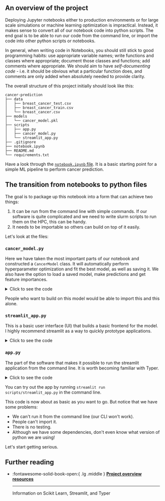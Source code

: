## An overview of the project
Deploying Jupyter notebooks either to production environments or for large scale simulations or machine learning optimization is impractical. Instead, it makes sense to convert all of our notebook code into python scripts. The end goal is to be able to run our code from the command line, or import the code into other python scripts or notebooks.

In general, when writing code in Notebooks, you should still stick to good programming habits: use appropriate variable names; write functions and classes where appropriate; document those classes and functions; add comments where appropriate. We should aim to have *self-documenting code* - i.e. it should be obvious what a particular function does, and comments are only added when absolutely needed to provide clarity.

The overall structure of this project initially should look like this:
```
cancer-prediction
├── data
│   ├── breast_cancer_test.csv
│   ├── breast_cancer_train.csv
│   └── breast_cancer.csv
├── models
│   └── cancer_model.pkl
├── scripts
│   ├── app.py
│   ├── cancer_model.py
│   └── streamlit_app.py
├── .gitignore
├── notebook.ipynb
├── README.md
└── requirements.txt
```

Have a look through the [`notebook.ipynb` file](https://github.com/acceleratescience/packaging-publishing/blob/main/notebook.ipynb). It is a basic starting point for a simple ML pipeline to perform cancer prediction.

## The transition from notebooks to python files
The goal is to package up this notebook into a form that can achieve two things:

1. It can be run from the command line with simple commands. If our software is quite complicated and we need to write slurm scripts to run them on the HPC, this can be handy.
2. It needs to be importable so others can build on top of it easily.

Let's look at the files:

### `cancer_model.py`
Here we have taken the most important parts of our notebook and constructed a `CancerModel` class. It will automatically perform hyperparameter optimization and fit the best model, as well as saving it. We also have the option to load a saved model, make predictions and get feature importances.

<details>
<summary>Click to see the code</summary>

```python
import warnings

import numpy as np
import pandas as pd
from sklearn.decomposition import PCA
from sklearn.linear_model import LogisticRegression
from sklearn.model_selection import GridSearchCV
from sklearn.pipeline import Pipeline
from sklearn.preprocessing import StandardScaler

warnings.filterwarnings('ignore')

import pickle


class CancerModel:
    """A class to represent a cancer diagnosis prediction model.
    """
    def __init__(self):
        self.model = None
        self.pca = None
        self.scaler = None
        self.feature_names = None


    def __str__(self) -> str:
        return 'CancerModel'


    def fit(self, X : np.ndarray | pd.DataFrame, y : np.ndarray | pd.DataFrame) -> None:
        """Fit the model to the given data.

        Args:
            X (np.ndarray | pd.DataFrame): The features
            y (np.ndarray | pd.DataFrame): The diagnosis target
        """
        pipe = Pipeline([
            ('scaler', StandardScaler()),
            ('pca', PCA()),
            ('model', LogisticRegression())
        ])

        param_grid = {
            'pca__n_components': np.arange(1, 31),
            'model__C': np.logspace(-3, 1, 100)
        }

        grid = GridSearchCV(pipe, param_grid, cv=5, n_jobs=-1, scoring='accuracy', verbose=1)
        grid.fit(X, y)

        self.model = grid.best_estimator_
        self.model.fit(X, y)
        self.pca = self.model.named_steps['pca']
        self.scaler = self.model.named_steps['scaler']
        self.feature_names = self.model.feature_names_in_


    def save(self, path: str) -> None:
        """Save the model to the given path.

        Args:
            path (str): The path to save the model to.
        """
        # unsure that feature_names can be retrieved after loading the model
        with open(path, 'wb') as file:
            pickle.dump(self.model, file)


    def load(self, path: str) -> None:
        """Load the model from the given path.

        Args:
            path (str): The path to load the model from.
        """
        with open(path, 'rb') as file:
            self.model = pickle.load(file)
            self.pca = self.model.named_steps['pca']
            self.scaler = self.model.named_steps['scaler']
            self.feature_names = self.model.feature_names_in_


    def target_to_diagnosis(self, target: int) -> str:
        """Convert the target to a diagnosis.

        Args:
            target (int): The target value (0 or 1)

        Returns:
            str: The diagnosis (Malignant or Benign)
        """
        return 'Malignant' if target == 0 else 'Benign'
    

    def diagnosis_to_target(self, diagnosis: str) -> int:
        """Convert the diagnosis to a target.

        Args:
            diagnosis (str): The diagnosis (Malignant or Benign)

        Returns:
            int: The target value (0 or 1)
        """
        return 0 if diagnosis == 'Malignant' else 1


    def predict(self, X: np.ndarray | pd.DataFrame) -> list[tuple[str, float]]:
        """Make a prediction for the given features.

        Args:
            X (np.ndarray | pd.DataFrame): The features

        Returns:
            list[tuple[str, float]]: A list of tuples containing the diagnosis and the confidence
        """
        predictions = self.model.predict(X)
        diagnoses = [self.target_to_diagnosis(p) for p in predictions]
        probs = self.model.predict_proba(X)
        # get the corresponding probabilities
        diagnoses_confidence = []
        for i, pred in enumerate(predictions):
            diagnosis = diagnoses[i]
            prob = round(probs[i][pred], 2)
            diagnoses_confidence.append((diagnosis, prob))

        return diagnoses_confidence


    def predict_proba(self, X: np.ndarray | pd.DataFrame) -> np.ndarray:
        """Make a prediction for the given features.

        Args:
            X (np.ndarray | pd.DataFrame): The features

        Returns:
            np.ndarray: The probabilities of the predictions
        """
        return self.model.predict_proba(X)
    

    def accuracy(self, X: np.ndarray | pd.DataFrame, y: np.ndarray | pd.DataFrame) -> float:
        """Calculate the accuracy of the model on the given data.

        Args:
            X (np.ndarray | pd.DataFrame): The features
            y (np.ndarray | pd.DataFrame): The diagnosis target

        Returns:
            float: The accuracy of the model
        """
        return self.model.score(X, y)


    def get_feature_importance(self):
        return self.pca.components_


    def get_feature_variance(self):
        return self.pca.explained_variance_ratio_


    def get_feature_importance_df(self, X):
        feature_importance = self.get_feature_importance()
        feature_variance = self.get_feature_variance()

        feature_importance_df = pd.DataFrame(feature_importance, columns=self.feature_names)
        feature_importance_df['variance'] = feature_variance
        return feature_importance_df


    def get_feature_importance_df_sorted_by_variance_and_variance(self, X):
        feature_importance_df = self.get_feature_importance_df(X)
        return feature_importance_df['variance'].sort_values(ascending=False)

```
</details>

People who want to build on this model would be able to import this and this alone.

### `streamlit_app.py`
This is a basic user interface (UI) that builds a basic frontend for the model. I highly recommend streamlit as a way to quickly prototype applications.

<details>
<summary>Click to see the code</summary>

```python
import os
import pickle

import numpy as np
import pandas as pd
import streamlit as st

from cancer_model import CancerModel

st.set_page_config(page_title='Cancer Diagnosis Prediction', layout='wide')

MODELS_DIR = 'models'

def list_saved_models(directory):
    """List all '.pkl' files in the given directory."""
    return [file for file in os.listdir(directory) if file.endswith('.pkl')]

@st.cache_resource
def load_model(path='cancer_model.pkl') -> CancerModel:
    model = CancerModel()
    model.load(path)
    return model

def train_and_save_model(train_data, filename='cancer_model.pkl'):
    model = CancerModel()
    filename = os.path.join(MODELS_DIR, filename)
    X = train_data.drop('target', axis=1)
    y = train_data['target']
    model.fit(X, y)
    # Ensure the directory exists
    os.makedirs(os.path.dirname(filename), exist_ok=True)
    model.save(filename)
    return model

st.title('Cancer Diagnosis Prediction')

# Sidebar for navigation
app_mode = st.sidebar.selectbox("Choose an option", ["Home", "Train a new model", "Load model and predict", "Manual data entry for prediction"])

if app_mode == "Home":
    st.write("Welcome to the Cancer Diagnosis Prediction Application. Use the sidebar to navigate through the application.")

elif app_mode == "Train a new model":
    st.header("Train a new model")
    uploaded_file = st.file_uploader("Upload your dataset (CSV format)", type="csv")
    model_name = st.text_input("Enter a name for your model (without extension)", value="cancer_model")

    if uploaded_file is not None and model_name:
        data = pd.read_csv(uploaded_file)
        if st.button('Train Model'):
            # Append .pkl extension if not provided
            if not model_name.endswith('.pkl'):
                model_name += '.pkl'
            train_and_save_model(data, model_name)
            st.success(f'Model "{model_name}" trained and saved successfully.')


if app_mode == "Load model and predict" or app_mode == "Manual data entry for prediction":
    st.header("Select a model for prediction")
    model_files = list_saved_models(MODELS_DIR)
    selected_model_file = st.selectbox("Select a model file", model_files)
    path = os.path.join(MODELS_DIR, selected_model_file)
    model = load_model(path)
    
    if app_mode == "Load model and predict":
        uploaded_file = st.file_uploader("Upload your dataset for prediction (CSV format)", type="csv")
        if uploaded_file is not None:
            test_data = pd.read_csv(uploaded_file)
            predictions, accuracy = model.predict(test_data.drop('target', axis=1)), model.accuracy(test_data.drop('target', axis=1), test_data['target'])
            st.write("Predictions:", predictions)
            st.write("Accuracy:", accuracy)
            
    elif app_mode == "Manual data entry for prediction":
        st.header("Manual data entry for prediction")
        
        # Define your features names here based on the model's training dataset
        feature_names = model.feature_names  # Replace these with actual feature names

        # Create a dictionary to store user inputs
        input_data = {}
        
        # Dynamically generate input fields for each feature
        for feature in feature_names:
            # You might want to customize the `step` parameter based on the feature's data type and expected range
            input_data[feature] = st.number_input(f"Enter {feature}:", step=0.01)

        if st.button('Predict'):
            # Prepare the data for prediction (ensure it matches the model's expected input format)
            input_df = pd.DataFrame([input_data])
            
            # Perform the prediction
            prediction = model.predict(input_df)
            
            # Display the prediction result
            st.write(f"Prediction: {prediction[0][0]} with confidence: {prediction[0][1]}")

```
</details>

### `app.py`
The part of the software that makes it possible to run the streamlit application from the command line. It is worth becoming familiar with Typer.

<details>
<summary>Click to see the code</summary>

```python
import sys

import typer
from cancer_prediction import streamlit_app
from streamlit.web import cli as stcli

app = typer.Typer()

@app.command()
def __version__():
    # Print the version of the app
    typer.echo("0.1.0")

@app.command()
def run():
    sys.argv = ["streamlit", "run", "cancer_prediction/streamlit_app.py"]
    sys.exit(stcli.main())


if __name__ == "__main__":
    app()
```
</details>

You can try out the app by running `streamlit run scripts/streamlit_app.py` in the command line.

This code is now about as basic as you want to go. But notice that we have some problems:

- We can't run it from the command line (our CLI won't work).
- People can't import it.
- There is no testing.
- Although we have some dependencies, don't even know what version of python we are using!

Let's start getting serious.

## Further reading
<div class="grid cards" markdown>

-   :fontawesome-solid-book-open:{ .lg .middle } [__Project overview resources__](resources/references.md#overview)

    ---
    Information on Scikit Learn, Streamlit, and Typer

</div>